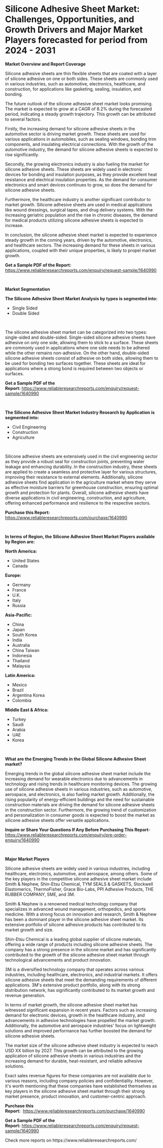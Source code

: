 <p><h1>Silicone Adhesive Sheet Market: Challenges, Opportunities, and Growth Drivers and Major Market Players forecasted for period from 2024 - 2031</h1></p><p><strong>Market Overview and Report Coverage</strong></p>
<p><p>Silicone adhesive sheets are thin flexible sheets that are coated with a layer of silicone adhesive on one or both sides. These sheets are commonly used in various industries, such as automotive, electronics, healthcare, and construction, for applications like gasketing, sealing, insulation, and bonding.</p><p>The future outlook of the silicone adhesive sheet market looks promising. The market is expected to grow at a CAGR of 8.2% during the forecasted period, indicating a steady growth trajectory. This growth can be attributed to several factors.</p><p>Firstly, the increasing demand for silicone adhesive sheets in the automotive sector is driving market growth. These sheets are used for various applications in automobiles, such as sealing windows, bonding trim components, and insulating electrical connections. With the growth of the automotive industry, the demand for silicone adhesive sheets is expected to rise significantly.</p><p>Secondly, the growing electronics industry is also fueling the market for silicone adhesive sheets. These sheets are widely used in electronic devices for bonding and insulation purposes, as they provide excellent heat resistance and electrical insulation properties. As the demand for consumer electronics and smart devices continues to grow, so does the demand for silicone adhesive sheets.</p><p>Furthermore, the healthcare industry is another significant contributor to market growth. Silicone adhesive sheets are used in medical applications like wound dressings, surgical tapes, and drug delivery systems. With the increasing geriatric population and the rise in chronic diseases, the demand for medical products utilizing silicone adhesive sheets is expected to increase.</p><p>In conclusion, the silicone adhesive sheet market is expected to experience steady growth in the coming years, driven by the automotive, electronics, and healthcare sectors. The increasing demand for these sheets in various applications, coupled with their unique properties, is likely to propel market growth.</p></p>
<p><strong>Get a Sample PDF of the Report:</strong> <a href="https://www.reliableresearchreports.com/enquiry/request-sample/1640990">https://www.reliableresearchreports.com/enquiry/request-sample/1640990</a></p>
<p>&nbsp;</p>
<p><strong>Market Segmentation</strong></p>
<p><strong>The Silicone Adhesive Sheet Market Analysis by types is segmented into:</strong></p>
<p><ul><li>Single Sided</li><li>Double Sided</li></ul></p>
<p>&nbsp;</p>
<p><p>The silicone adhesive sheet market can be categorized into two types: single-sided and double-sided. Single-sided silicone adhesive sheets have adhesive on only one side, allowing them to stick to a surface. These sheets are commonly used in applications where one side needs to be adhered while the other remains non-adhesive. On the other hand, double-sided silicone adhesive sheets consist of adhesive on both sides, allowing them to be used for bonding two surfaces together. These sheets are ideal for applications where a strong bond is required between two objects or surfaces.</p></p>
<p><strong>Get a Sample PDF of the Report:</strong>&nbsp;<a href="https://www.reliableresearchreports.com/enquiry/request-sample/1640990">https://www.reliableresearchreports.com/enquiry/request-sample/1640990</a></p>
<p>&nbsp;</p>
<p><strong>The Silicone Adhesive Sheet Market Industry Research by Application is segmented into:</strong></p>
<p><ul><li>Civil Engineering</li><li>Construction</li><li>Agriculture</li></ul></p>
<p>&nbsp;</p>
<p><p>Silicone adhesive sheets are extensively used in the civil engineering sector as they provide a robust seal for construction joints, preventing water leakage and enhancing durability. In the construction industry, these sheets are applied to create a seamless and protective layer for various structures, improving their resistance to external elements. Additionally, silicone adhesive sheets find application in the agriculture market where they serve as effective moisture barriers for greenhouse construction, ensuring optimal growth and protection for plants. Overall, silicone adhesive sheets have diverse applications in civil engineering, construction, and agriculture, offering enhanced performance and resilience to the respective sectors.</p></p>
<p><strong>Purchase this Report:</strong>&nbsp; <a href="https://www.reliableresearchreports.com/purchase/1640990">https://www.reliableresearchreports.com/purchase/1640990</a></p>
<p>&nbsp;</p>
<p><strong>In terms of Region, the Silicone Adhesive Sheet Market Players available by Region are:</strong></p>
<p>
    <p> <strong> North America: </strong>
        <ul>
            <li>United States</li>
            <li>Canada</li>
        </ul>
        </p> 
    <p> <strong> Europe: </strong>
        <ul>
            <li>Germany</li>
            <li>France</li>
            <li>U.K.</li>
            <li>Italy</li>
            <li>Russia</li>
        </ul>
        </p> 
    <p> <strong> Asia-Pacific: </strong>
        <ul>
            <li>China</li>
            <li>Japan</li>
            <li>South Korea</li>
            <li>India</li>
            <li>Australia</li>
            <li>China Taiwan</li>
            <li>Indonesia</li>
            <li>Thailand</li>
            <li>Malaysia</li>
        </ul>
        </p> 
    <p> <strong> Latin America: </strong>
        <ul>
            <li>Mexico</li>
            <li>Brazil</li>
            <li>Argentina Korea</li>
            <li>Colombia</li>
        </ul>
        </p> 
    <p> <strong> Middle East & Africa: </strong>
        <ul>
            <li>Turkey</li>
            <li>Saudi</li>
            <li>Arabia</li>
            <li>UAE</li>
            <li>Korea</li>
        </ul>
    </p>
    </p>
<p>&nbsp;</p>
<p><strong>What are the Emerging Trends in the Global Silicone Adhesive Sheet market?</strong></p>
<p><p>Emerging trends in the global silicone adhesive sheet market include the increasing demand for wearable electronics due to advancements in technology and rising trends in healthcare monitoring devices. The growing use of silicone adhesive sheets in various industries, such as automotive, aerospace, and electronics, is also fueling market growth. Additionally, the rising popularity of energy-efficient buildings and the need for sustainable construction materials are driving the demand for silicone adhesive sheets in the construction sector. Furthermore, the growing trend of customization and personalization in consumer goods is expected to boost the market as silicone adhesive sheets offer versatile applications.</p></p>
<p><strong>Inquire or Share Your Questions If Any Before Purchasing This Report</strong>- <a href="https://www.reliableresearchreports.com/enquiry/pre-order-enquiry/1640990">https://www.reliableresearchreports.com/enquiry/pre-order-enquiry/1640990</a></p>
<p>&nbsp;</p>
<p><strong>Major Market Players</strong></p>
<p><p>Silicone adhesive sheets are widely used in various industries, including healthcare, electronics, automotive, and aerospace, among others. Some of the key players in the competitive silicone adhesive sheet market include Smith & Nephew, Shin-Etsu Chemical, TYM SEALS & GASKETS, Stockwell Elastomerics, ThermoFisher, Grace Bio-Labs, PPI Adhesive Products, THE RUBBER COMPANY, SME, and 3M.</p><p>Smith & Nephew is a renowned medical technology company that specializes in advanced wound management, orthopedics, and sports medicine. With a strong focus on innovation and research, Smith & Nephew has been a dominant player in the silicone adhesive sheet market. Its extensive portfolio of silicone adhesive products has contributed to its market growth and size.</p><p>Shin-Etsu Chemical is a leading global supplier of silicone materials, offering a wide range of products including silicone adhesive sheets. The company has a strong presence in the silicone market and has significantly contributed to the growth of the silicone adhesive sheet market through technological advancements and product innovation.</p><p>3M is a diversified technology company that operates across various industries, including healthcare, electronics, and industrial markets. It offers silicone adhesive sheets that meet the demanding requirements of different applications. 3M's extensive product portfolio, along with its strong distribution network, has significantly contributed to its market growth and revenue generation.</p><p>In terms of market growth, the silicone adhesive sheet market has witnessed significant expansion in recent years. Factors such as increasing demand for electronic devices, growth in the healthcare industry, and advancements in adhesive technologies have propelled the market growth. Additionally, the automotive and aerospace industries' focus on lightweight solutions and improved performance has further boosted the demand for silicone adhesive sheets.</p><p>The market size of the silicone adhesive sheet industry is expected to reach USD XX billion by 2027. This growth can be attributed to the growing application of silicone adhesive sheets in various industries and the increasing demand for durable, heat-resistant, and reliable adhesive solutions.</p><p>Exact sales revenue figures for these companies are not available due to various reasons, including company policies and confidentiality. However, it's worth mentioning that these companies have established themselves as key players in the silicone adhesive sheet market through their strong market presence, product innovation, and customer-centric approach.</p></p>
<p><strong>Purchase this Report:</strong>&nbsp;&nbsp;<a href="https://www.reliableresearchreports.com/purchase/1640990">https://www.reliableresearchreports.com/purchase/1640990</a></p>
<p></p>
<p><strong>Get a Sample PDF of the Report:</strong>&nbsp;<a href="https://www.reliableresearchreports.com/enquiry/request-sample/1640990">https://www.reliableresearchreports.com/enquiry/request-sample/1640990</a></p>
<p>Check more reports on https://www.reliableresearchreports.com/</p>